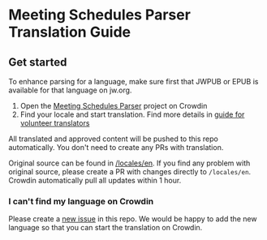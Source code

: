 # Meeting Schedules Parser Translation Guide

## Get started

To enhance parsing for a language, make sure first that JWPUB or EPUB is available for that language on jw.org.

1. Open the [Meeting Schedules Parser](https://crowdin.com/project/cpe-jw-epub-parser) project on Crowdin
2. Find your locale and start translation. Find more details in [guide for volunteer translators](https://support.crowdin.com/for-volunteer-translators/)

All translated and approved content will be pushed to this repo automatically. You don't need to create any PRs with translation.

Original source can be found in [/locales/en](https://github.com/sws2apps/meeting-schedules-parser/tree/main/src/locales/en). If you find any problem with original source, please create a PR with changes directly to `/locales/en`. Crowdin automatically pull all updates within 1 hour.

### I can't find my language on Crowdin

Please create a [new issue](https://github.com/sws2apps/meeting-schedules-parser/issues/new?template=new_language_request.yml) in this repo. We would be happy to add the new language so that you can start the translation on Crowdin.

